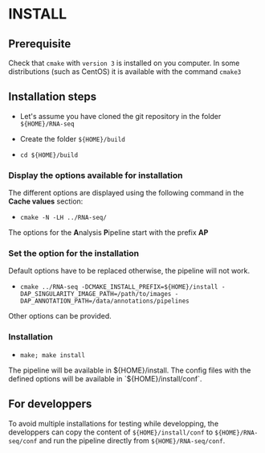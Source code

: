 # INSTALL 

## Prerequisite

Check that `cmake` with  `version 3` is installed on you computer.
In some distributions (such as CentOS) it is available with the command `cmake3`

## Installation steps

* Let's assume you have cloned the git repository in the folder `${HOME}/RNA-seq`

* Create the folder `${HOME}/build`

* `cd ${HOME}/build`

### Display the options available for installation

The different options are displayed using the following command in the **Cache values** section:

* `cmake -N -LH ../RNA-seq/`

The options for the **A**nalysis **P**ipeline start with the prefix **AP**


### Set the option for the installation

Default options have to be replaced otherwise, the pipeline will not work.

* `cmake ../RNA-seq -DCMAKE_INSTALL_PREFIX=${HOME}/install -DAP_SINGULARITY_IMAGE_PATH=/path/to/images -DAP_ANNOTATION_PATH=/data/annotations/pipelines`

Other options can be provided.

### Installation

* `make; make install`

The pipeline will be available in ${HOME}/install. 
The config files with the defined options will be available in `${HOME}/install/conf`.

## For developpers

To avoid multiple installations for testing while developping, the developpers can copy the content of `${HOME}/install/conf` to `${HOME}/RNA-seq/conf` and run the pipeline directly from `${HOME}/RNA-seq/conf`.




